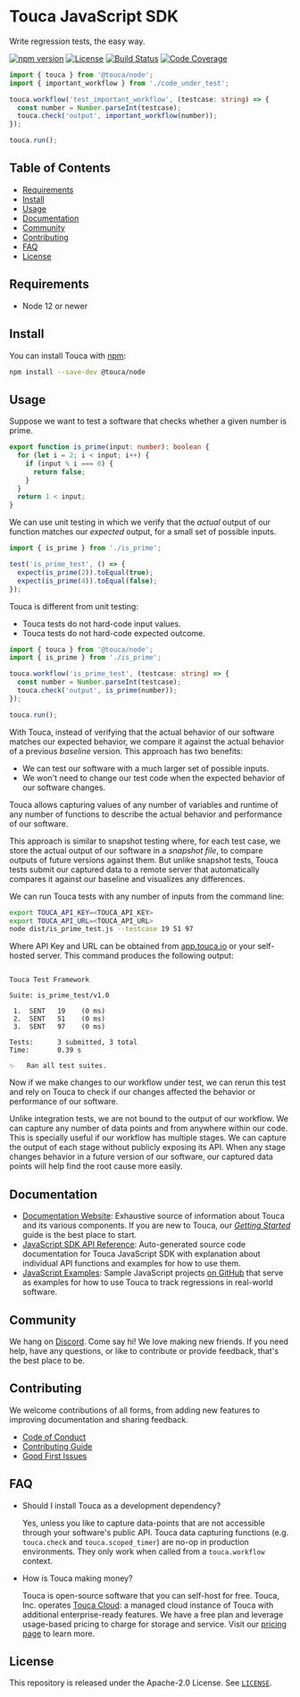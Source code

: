 # Touca JavaScript SDK

Write regression tests, the easy way.

[![npm version](https://img.shields.io/npm/v/@touca/node?color=blue)](https://www.npmjs.com/package/@touca/node)
[![License](https://img.shields.io/npm/l/@touca/node?color=blue)](https://github.com/trytouca/trytouca/blob/main/sdk/js/LICENSE)
[![Build Status](https://img.shields.io/github/workflow/status/trytouca/trytouca/touca-build)](https://github.com/trytouca/trytouca/actions/workflows/build.yml?query=branch:main+event:push)
[![Code Coverage](https://img.shields.io/codecov/c/github/trytouca/trytouca)](https://app.codecov.io/gh/trytouca/trytouca)

```ts
import { touca } from '@touca/node';
import { important_workflow } from './code_under_test';

touca.workflow('test_important_workflow', (testcase: string) => {
  const number = Number.parseInt(testcase);
  touca.check('output', important_workflow(number));
});

touca.run();
```

## Table of Contents

- [Requirements](#requirements)
- [Install](#install)
- [Usage](#usage)
- [Documentation](#documentation)
- [Community](#community)
- [Contributing](#contributing)
- [FAQ](#faq)
- [License](#license)

## Requirements

- Node 12 or newer

## Install

You can install Touca with [npm](https://www.npmjs.com/package/@touca/node):

```bash
npm install --save-dev @touca/node
```

## Usage

Suppose we want to test a software that checks whether a given number is prime.

```ts
export function is_prime(input: number): boolean {
  for (let i = 2; i < input; i++) {
    if (input % i === 0) {
      return false;
    }
  }
  return 1 < input;
}
```

We can use unit testing in which we verify that the _actual_ output of our
function matches our _expected_ output, for a small set of possible inputs.

```ts
import { is_prime } from './is_prime';

test('is_prime_test', () => {
  expect(is_prime(2)).toEqual(true);
  expect(is_prime(4)).toEqual(false);
});
```

Touca is different from unit testing:

- Touca tests do not hard-code input values.
- Touca tests do not hard-code expected outcome.

```ts
import { touca } from '@touca/node';
import { is_prime } from './is_prime';

touca.workflow('is_prime_test', (testcase: string) => {
  const number = Number.parseInt(testcase);
  touca.check('output', is_prime(number));
});

touca.run();
```

With Touca, instead of verifying that the actual behavior of our software
matches our expected behavior, we compare it against the actual behavior of a
previous _baseline_ version. This approach has two benefits:

- We can test our software with a much larger set of possible inputs.
- We won't need to change our test code when the expected behavior of our
  software changes.

Touca allows capturing values of any number of variables and runtime of any
number of functions to describe the actual behavior and performance of our
software.

This approach is similar to snapshot testing where, for each test case, we store
the actual output of our software in a _snapshot file_, to compare outputs of
future versions against them. But unlike snapshot tests, Touca tests submit our
captured data to a remote server that automatically compares it against our
baseline and visualizes any differences.

We can run Touca tests with any number of inputs from the command line:

```bash
export TOUCA_API_KEY=<TOUCA_API_KEY>
export TOUCA_API_URL=<TOUCA_API_URL>
node dist/is_prime_test.js --testcase 19 51 97
```

Where API Key and URL can be obtained from [app.touca.io](https://app.touca.io)
or your self-hosted server. This command produces the following output:

```text

Touca Test Framework

Suite: is_prime_test/v1.0

 1.  SENT   19    (0 ms)
 2.  SENT   51    (0 ms)
 3.  SENT   97    (0 ms)

Tests:      3 submitted, 3 total
Time:       0.39 s

✨   Ran all test suites.

```

Now if we make changes to our workflow under test, we can rerun this test and
rely on Touca to check if our changes affected the behavior or performance of
our software.

Unlike integration tests, we are not bound to the output of our workflow. We can
capture any number of data points and from anywhere within our code. This is
specially useful if our workflow has multiple stages. We can capture the output
of each stage without publicly exposing its API. When any stage changes behavior
in a future version of our software, our captured data points will help find the
root cause more easily.

## Documentation

- [Documentation Website](https://touca.io/docs): Exhaustive source of
  information about Touca and its various components. If you are new to Touca,
  our _[Getting Started](https://touca.io/docs/basics/quickstart/)_ guide is the
  best place to start.
- [JavaScript SDK API Reference](https://touca.io/docs/external/sdk/js/index.html):
  Auto-generated source code documentation for Touca JavaScript SDK with
  explanation about individual API functions and examples for how to use them.
- [JavaScript Examples](https://github.com/trytouca/trytouca/tree/main/examples/js):
  Sample JavaScript projects [on GitHub](https://touca.io/github) that serve as
  examples for how to use Touca to track regressions in real-world software.

## Community

We hang on [Discord](https://touca.io/discord). Come say hi! We love making new
friends. If you need help, have any questions, or like to contribute or provide
feedback, that's the best place to be.

## Contributing

We welcome contributions of all forms, from adding new features to improving
documentation and sharing feedback.

- [Code of Conduct](https://touca.io/docs/contributing/conduct/)
- [Contributing Guide](https://touca.io/docs/contributing/)
- [Good First Issues](https://touca.io/docs/contributing/good-first-issues/)

## FAQ

- Should I install Touca as a development dependency?

  Yes, unless you like to capture data-points that are not accessible through
  your software's public API. Touca data capturing functions (e.g. `touca.check`
  and `touca.scoped_timer`) are no-op in production environments. They only work
  when called from a `touca.workflow` context.

- How is Touca making money?

  Touca is open-source software that you can self-host for free. Touca, Inc.
  operates [Touca Cloud](https://app.touca.io): a managed cloud instance of
  Touca with additional enterprise-ready features. We have a free plan and
  leverage usage-based pricing to charge for storage and service. Visit our
  [pricing page](https://touca.io/pricing) to learn more.

## License

This repository is released under the Apache-2.0 License. See
[`LICENSE`](https://github.com/trytouca/trytouca/blob/main/sdk/js/LICENSE).
